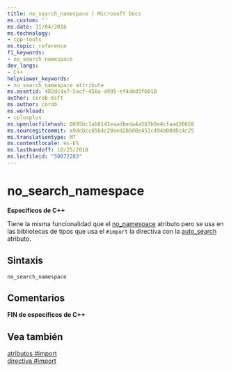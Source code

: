 ```yaml
---
title: no_search_namespace | Microsoft Docs
ms.custom: ''
ms.date: 11/04/2016
ms.technology:
- cpp-tools
ms.topic: reference
f1_keywords:
- no_search_namespace
dev_langs:
- C++
helpviewer_keywords:
- no_search_namespace attribute
ms.assetid: 482dc4a7-5acf-456a-a995-ef4ddd5f6018
author: corob-msft
ms.author: corob
ms.workload:
- cplusplus
ms.openlocfilehash: 0895bc1ab6141eaadbeda4a567b8e4cfaad30658
ms.sourcegitcommit: a9dcbcc85b4c28eed280d8e451c494a00d8c4c25
ms.translationtype: MT
ms.contentlocale: es-ES
ms.lasthandoff: 10/25/2018
ms.locfileid: "50072283"
---
```

# <a name="nosearchnamespace"></a>no_search_namespace
**Específicos de C++**

Tiene la misma funcionalidad que el [no_namespace](../preprocessor/no-namespace.md) atributo pero se usa en las bibliotecas de tipos que usa el `#import` la directiva con la [auto_search](../preprocessor/auto-search.md) atributo.

## <a name="syntax"></a>Sintaxis

```
no_search_namespace
```

## <a name="remarks"></a>Comentarios

**FIN de específicos de C++**

## <a name="see-also"></a>Vea también

[atributos #import](../preprocessor/hash-import-attributes-cpp.md)<br/>
[directiva #import](../preprocessor/hash-import-directive-cpp.md)